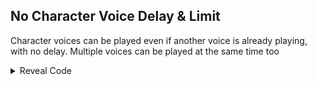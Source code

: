 ## No Character Voice Delay & Limit

Character voices can be played even if another voice is already playing, with no delay. Multiple voices can be played at the same time too

<details>
<summary>Reveal Code</summary>

```armv7
04000000 000BB70C EA00002A
04000000 000BB8BC EA00000B
```
</details>